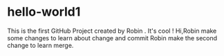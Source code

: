 # hello-world1
This is the first GitHub Project created by Robin . It's cool !
Hi,Robin make some changes to learn about change and commit
Robin make the second change to learn merge.
